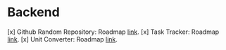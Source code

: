 # Backend

[x] Github Random Repository: Roadmap [link](https://roadmap.sh/projects/blogging-platform-api).
[x] Task Tracker: Roadmap [link](https://roadmap.sh/projects/task-tracker).
[x] Unit Converter: Roadmap [link](https://roadmap.sh/projects/unit-converter).
